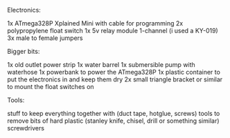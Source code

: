 Electronics:

1x ATmega328P Xplained Mini with cable for programming
2x polypropylene float switch
1x 5v relay module 1-channel (i used a KY-019)
3x male to female jumpers

Bigger bits:

1x old outlet power strip
1x water barrel
1x submersible pump with waterhose
1x powerbank to power the ATmega328P
1x plastic container to put the electronics in and keep them dry
2x small triangle bracket or similar to mount the float switches on

Tools:

stuff to keep everything together with (duct tape, hotglue, screws)
tools to remove bits of hard plastic (stanley knife, chisel, drill or something similar)
screwdrivers
